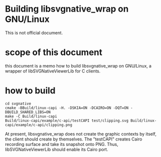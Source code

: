 # Building libsvgnative_wrap on GNU/Linux

This is not official document.

# scope of this document

this document is a memo how to build libsvgnative_wrap on GNU/Linux,
a wrapper of libSVGNativeViewerLib for C clients.

# how to build

```
cd svgnative
cmake -BBuild/linux-capi -H. -DSKIA=ON -DCAIRO=ON -DQT=ON -DBUILD_SHARED_LIBS=ON
make -C Build/linux-capi
Build/linux-capi/example/c-api/testCAPI test/clipping.svg Build/linux-capi/example/c-api/clipping.png
```

At present, libsvgnative_wrap does not create the graphic contexts
by itself, the client should create by themselves. The "testCAPI"
creates Cairo recording surface and take its snapshot onto PNG.
Thus, libSVGNativeViewerLib should enable its Cairo port.
